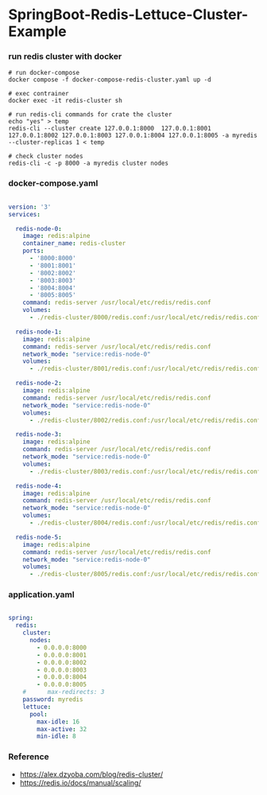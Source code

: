 # SpringBoot-Redis-Lettuce-Cluster-Example

### run redis cluster with docker 

    # run docker-compose
    docker compose -f docker-compose-redis-cluster.yaml up -d

    # exec contrainer    
    docker exec -it redis-cluster sh
    
    # run redis-cli commands for crate the cluster
    echo "yes" > temp
    redis-cli --cluster create 127.0.0.1:8000  127.0.0.1:8001  127.0.0.1:8002 127.0.0.1:8003 127.0.0.1:8004 127.0.0.1:8005 -a myredis --cluster-replicas 1 < temp

    # check cluster nodes
    redis-cli -c -p 8000 -a myredis cluster nodes


### docker-compose.yaml

```yaml

version: '3'
services:

  redis-node-0:
    image: redis:alpine
    container_name: redis-cluster
    ports:
      - '8000:8000'
      - '8001:8001'
      - '8002:8002'
      - '8003:8003'
      - '8004:8004'
      - '8005:8005'
    command: redis-server /usr/local/etc/redis/redis.conf
    volumes:
      - ./redis-cluster/8000/redis.conf:/usr/local/etc/redis/redis.conf

  redis-node-1:
    image: redis:alpine
    command: redis-server /usr/local/etc/redis/redis.conf
    network_mode: "service:redis-node-0"
    volumes:
      - ./redis-cluster/8001/redis.conf:/usr/local/etc/redis/redis.conf

  redis-node-2:
    image: redis:alpine
    command: redis-server /usr/local/etc/redis/redis.conf
    network_mode: "service:redis-node-0"
    volumes:
      - ./redis-cluster/8002/redis.conf:/usr/local/etc/redis/redis.conf

  redis-node-3:
    image: redis:alpine
    command: redis-server /usr/local/etc/redis/redis.conf
    network_mode: "service:redis-node-0"
    volumes:
      - ./redis-cluster/8003/redis.conf:/usr/local/etc/redis/redis.conf

  redis-node-4:
    image: redis:alpine
    command: redis-server /usr/local/etc/redis/redis.conf
    network_mode: "service:redis-node-0"
    volumes:
      - ./redis-cluster/8004/redis.conf:/usr/local/etc/redis/redis.conf

  redis-node-5:
    image: redis:alpine
    command: redis-server /usr/local/etc/redis/redis.conf
    network_mode: "service:redis-node-0"
    volumes:
      - ./redis-cluster/8005/redis.conf:/usr/local/etc/redis/redis.conf

```

### application.yaml

````yaml

spring:
  redis:
    cluster:
      nodes:
        - 0.0.0.0:8000
        - 0.0.0.0:8001
        - 0.0.0.0:8002
        - 0.0.0.0:8003
        - 0.0.0.0:8004
        - 0.0.0.0:8005
    #      max-redirects: 3
    password: myredis
    lettuce:
      pool:
        max-idle: 16
        max-active: 32
        min-idle: 8

````

### Reference

- https://alex.dzyoba.com/blog/redis-cluster/
- https://redis.io/docs/manual/scaling/

